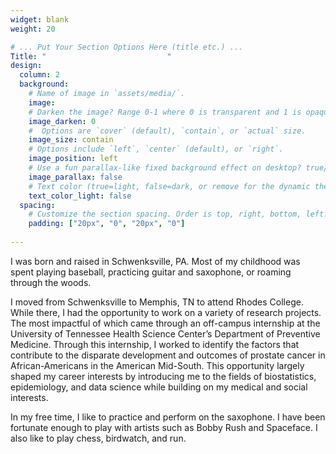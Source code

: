 ```yaml
---
widget: blank
weight: 20

# ... Put Your Section Options Here (title etc.) ...
Title: "                           "
design:
  column: 2
  background:
    # Name of image in `assets/media/`.
    image: 
    # Darken the image? Range 0-1 where 0 is transparent and 1 is opaque.
    image_darken: 0
    #  Options are `cover` (default), `contain`, or `actual` size.
    image_size: contain
    # Options include `left`, `center` (default), or `right`.
    image_position: left
    # Use a fun parallax-like fixed background effect on desktop? true/false
    image_parallax: false
    # Text color (true=light, false=dark, or remove for the dynamic theme color).
    text_color_light: false
  spacing:
    # Customize the section spacing. Order is top, right, bottom, left.
    padding: ["20px", "0", "20px", "0"]
       
---
```


I was born and raised in Schwenksville, PA. Most of my childhood was spent playing baseball, practicing guitar and saxophone, or roaming through the woods.

I moved from Schwenksville to Memphis, TN to attend Rhodes College. While there, I had the opportunity to work on a variety of research projects. The most impactful of which came through an off-campus internship at the University of Tennessee Health Science Center’s Department of Preventive Medicine. Through this internship, I worked to identify the factors that contribute to the disparate development and outcomes of prostate cancer in African-Americans in the American Mid-South. This opportunity largely shaped my career interests by introducing me to the fields of biostatistics, epidemiology, and data science while building on my medical and social interests.

In my free time, I like to practice and perform on the saxophone. I have been fortunate enough to play with artists such as Bobby Rush and Spaceface. I also like to play chess, birdwatch, and run.

